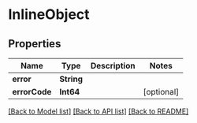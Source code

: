 # InlineObject

## Properties
Name | Type | Description | Notes
------------ | ------------- | ------------- | -------------
**error** | **String** |  | 
**errorCode** | **Int64** |  | [optional] 

[[Back to Model list]](../README.md#documentation-for-models) [[Back to API list]](../README.md#documentation-for-api-endpoints) [[Back to README]](../README.md)


